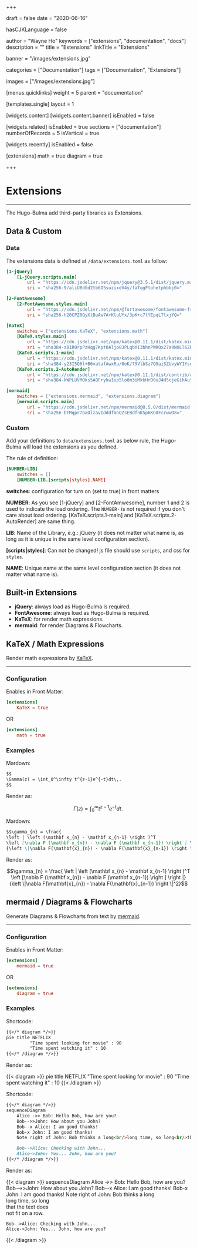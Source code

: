 +++

draft       = false
date        = "2020-06-16"

hasCJKLanguage = false

author      = "Wayne Ho"
keywords    = ["extensions", "documentation", "docs"]
description = ""
title       = "Extensions"
linkTitle   = "Extensions"

banner      = "/images/extensions.jpg"

categories  = ["Documentation"]
tags        = ["Documentation", "Extensions"]

images      = ["/images/extensions.jpg"]

[menus.quicklinks]
    weight = 5
    parent = "documentation"

[templates.single]
    layout = 1

[widgets.content]
    [widgets.content.banner]
        isEnabled = false

[widgets.related]
    isEnabled               = true
    sections                = ["documentation"]
    numberOfRecords         = 5
    isVertical              = true

[widgets.recently]
    isEnabled               = false

[extensions]
    math = true
    diagram = true

+++

# Extensions

---

The Hugo-Bulma add third-party libraries as Extensions.

## Data & Custom

### Data

The extensions data is defined at `/data/extensions.toml` as follow:

```toml
[1-jQuery]
    [1-jQuery.scripts.main]
        url = "https://cdn.jsdelivr.net/npm/jquery@3.5.1/dist/jquery.min.js"
        sri = "sha256-9/aliU8dGd2tb6OSsuzixeV4y/faTqgFtohetphbbj0="

[2-FontAwesome]
    [2-FontAwesome.styles.main]
        url = "https://cdn.jsdelivr.net/npm/@fortawesome/fontawesome-free@5.13.0/css/all.min.css"
        sri = "sha256-h20CPZ0QyXlBuAw7A+KluUYx/3pK+c7lYEpqLTlxjYQ="

[KaTeX]
    switches = ["extensions.KaTeX", "extensions.math"]
    [KaTeX.styles.main]
        url = "https://cdn.jsdelivr.net/npm/katex@0.11.1/dist/katex.min.css"
        sri = "sha384-zB1R0rpPzHqg7Kpt0Aljp8JPLqbXI3bhnPWROx27a9N0Ll6ZP/+DiW/UqRcLbRjq"
    [KaTeX.scripts.1-main]
        url = "https://cdn.jsdelivr.net/npm/katex@0.11.1/dist/katex.min.js"
        sri = "sha384-y23I5Q6l+B6vatafAwxRu/0oK/79VlbSz7Q9aiSZUvyWYIYsd+qj+o24G5ZU2zJz"
    [KaTeX.scripts.2-AutoRender]
        url = "https://cdn.jsdelivr.net/npm/katex@0.11.1/dist/contrib/auto-render.min.js"
        sri = "sha384-kWPLUVMOks5AQFrykwIup5lo0m3iMkkHrD0uJ4H5cjeGihAutqP0yW0J6dpFiVkI"

[mermaid]
    switches = ["extensions.mermaid", "extensions.diagram"]
    [mermaid.scripts.main]
        url = "https://cdn.jsdelivr.net/npm/mermaid@8.5.0/dist/mermaid.min.js"
        sri = "sha256-bTMqpr7baOlzavIdddfmnQZsEBdfnK5p6KG8FcrwwD8="
```

### Custom

Add your definitions to `data/extensions.toml` as below rule, the Hugo-Bulma will load the extensions as you defined.

The rule of definition: 

```toml
[NUMBER-LIB]
    switches = [] 
    [NUMBER-LIB.[scripts|styles].NAME]
```

**switches**: configuration for turn on (set to true) in front matters

**NUMBER**: As you see [1-jQuery] and [2-FontAmwesome], number 1 and 2 is used to indicate the load ordering. 
The `NUMBER-` is not required if you don't care about load ordering. [KaTeX.scripts.1-main] and [KaTeX.scripts.2-AutoRender] are same thing.

**LIB**: Name of the Library, e.g.: jQuery (it does not matter what name is, as long as it is unique in the same level configuration section).

**[scripts|styles]**: Can not be changed! js file should use `scripts`, and css for `styles`.

**NAME**: Unique name at the same level configuration section (it does not matter what name is).







## Built-in Extensions

* **jQuery**: always load as Hugo-Bulma is required.
* **FontAwesome**: always load as Hugo-Bulma is required.
* **KaTeX**: for render math expressions.
* **mermaid**: for render Diagrams & Flowcharts.


## KaTeX / Math Expressions

Render math expressions by [KaTeX](https://katex.org).

---

### Configuration 

Enables in Front Matter:

```toml
[extensions]
    KaTeX = true
```
OR
```toml
[extensions]
    math = true
```

### Examples

Mardown:

```markdown
$$
\Gamma(z) = \int_0^\infty t^{z-1}e^{-t}dt\,.
$$
```

Render as: 

$$
\Gamma(z) = \int_0^\infty t^{z-1}e^{-t}dt\,.
$$


Mardown:

```markdown
$$\gamma_{n} = \frac{ 
\left | \left (\mathbf x_{n} - \mathbf x_{n-1} \right )^T 
\left [\nabla F (\mathbf x_{n}) - \nabla F (\mathbf x_{n-1}) \right ] \right |}
{\left \|\nabla F(\mathbf{x}_{n}) - \nabla F(\mathbf{x}_{n-1}) \right \|^2}$$
```

Render as:

$$\gamma_{n} = \frac{ 
\left | \left (\mathbf x_{n} - \mathbf x_{n-1} \right )^T 
\left [\nabla F (\mathbf x_{n}) - \nabla F (\mathbf x_{n-1}) \right ] \right |}
{\left \|\nabla F(\mathbf{x}_{n}) - \nabla F(\mathbf{x}_{n-1}) \right \|^2}$$

## mermaid / Diagrams & Flowcharts

Generate Diagrams & Flowcharts from text by [mermaid](https://github.com/mermaid-js/mermaid).

---

### Configuration

Enables in Front Matter:

```toml
[extensions]
    mermaid = true
```
OR
```toml
[extensions]
    diagram = true
```

### Examples

Shortcode:

```markdown
{{</* diagram */>}}
pie title NETFLIX
         "Time spent looking for movie" : 90
         "Time spent watching it" : 10
{{</* /diagram */>}}
```

Render as:

{{< diagram >}}
pie title NETFLIX
         "Time spent looking for movie" : 90
         "Time spent watching it" : 10
{{< /diagram >}}

Shortcode: 

```markdown
{{</* diagram */>}}
sequenceDiagram
    Alice ->> Bob: Hello Bob, how are you?
    Bob-->>John: How about you John?
    Bob--x Alice: I am good thanks!
    Bob-x John: I am good thanks!
    Note right of John: Bob thinks a long<br/>long time, so long<br/>that the text does<br/>not fit on a row.

    Bob-->Alice: Checking with John...
    Alice->John: Yes... John, how are you?
{{</* /diagram */>}}
```

Render as:

{{< diagram >}}
sequenceDiagram
    Alice ->> Bob: Hello Bob, how are you?
    Bob-->>John: How about you John?
    Bob--x Alice: I am good thanks!
    Bob-x John: I am good thanks!
    Note right of John: Bob thinks a long<br/>long time, so long<br/>that the text does<br/>not fit on a row.

    Bob-->Alice: Checking with John...
    Alice->John: Yes... John, how are you?
{{< /diagram >}}
